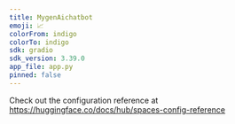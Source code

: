 ```yaml
---
title: MygenAichatbot
emoji: 📈
colorFrom: indigo
colorTo: indigo
sdk: gradio
sdk_version: 3.39.0
app_file: app.py
pinned: false
---
```


Check out the configuration reference at https://huggingface.co/docs/hub/spaces-config-reference
